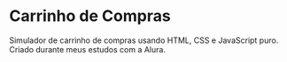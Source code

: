 # Carrinho de Compras
Simulador de carrinho de compras usando HTML, CSS e JavaScript puro. Criado durante meus estudos com a Alura.
